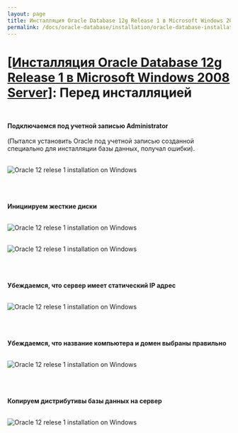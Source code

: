 ```yaml
---
layout: page
title: Инсталляция Oracle Database 12g Release 1 в Microsoft Windows 2008 Server
permalink: /docs/oracle-database/installation/oracle-database-installation/single-instance/simple/windows/2008/oracle/12.1/steps-before-installaion/
---
```


# <a href="/docs/oracle-database/installation/oracle-database-installation/single-instance/simple/windows/2008/oracle/12.1/">[Инсталляция Oracle Database 12g Release 1 в Microsoft Windows 2008 Server]</a>: Перед инсталляцией

<br/>

<strong>Подключаемся под учетной записью Administrator</strong>
<br/><br/>
(Пытался установить Oracle под учетной записью созданной специально для инсталляции базы данных, получал ошибки).
<br/><br/>

<img src="http://img.oradba.net/database/windows/2008/oracle/12.1/install/before_installation/oracle12R1_database_before_installation_01.png" border="0" alt="Oracle 12 relese 1 installation on Windows"><br/><br/>

<br/><br/>
<strong>Инициируем жесткие диски</strong>
<br/><br/>


<img src="http://img.oradba.net/database/windows/2008/oracle/12.1/install/before_installation/oracle12R1_database_before_installation_02.png" border="0" alt="Oracle 12 relese 1 installation on Windows"><br/><br/>


<img src="http://img.oradba.net/database/windows/2008/oracle/12.1/install/before_installation/oracle12R1_database_before_installation_03.png" border="0" alt="Oracle 12 relese 1 installation on Windows"><br/><br/>

<br/><br/>
<strong>Убеждаемся, что сервер имеет статический IP адрес</strong>
<br/><br/>


<img src="http://img.oradba.net/database/windows/2008/oracle/12.1/install/before_installation/oracle12R1_database_before_installation_04.png" border="0" alt="Oracle 12 relese 1 installation on Windows"><br/><br/>


<br/><br/>
<strong>Убеждаемся, что название компьютера и домен выбраны правильно</strong>
<br/><br/>


<img src="http://img.oradba.net/database/windows/2008/oracle/12.1/install/before_installation/oracle12R1_database_before_installation_05.png" border="0" alt="Oracle 12 relese 1 installation on Windows"><br/><br/>



<br/><br/>
<strong>Копируем дистрибутивы базы данных на сервер</strong>
<br/><br/>

<img src="http://img.oradba.net/database/windows/2008/oracle/12.1/install/before_installation/oracle12R1_database_before_installation_06.png" border="0" alt="Oracle 12 relese 1 installation on Windows"><br/><br/>
